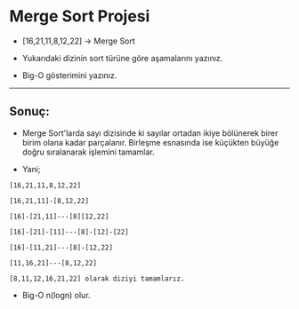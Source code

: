# Merge Sort Projesi

* [16,21,11,8,12,22] -> Merge Sort

* Yukarıdaki dizinin sort türüne göre aşamalarını yazınız.
* Big-O gösterimini yazınız.
----
## Sonuç:

* Merge Sort'larda sayı dizisinde ki sayılar ortadan ikiye bölünerek birer birim olana kadar parçalanır. Birleşme esnasında ise küçükten büyüğe doğru sıralanarak işlemini tamamlar.

* Yani;
```
[16,21,11,8,12,22]

[16,21,11]-[8,12,22]

[16]-[21,11]---[8][12,22]

[16]-[21]-[11]---[8]-[12]-[22]

[16]-[11,21]---[8]-[12,22]

[11,16,21]---[8,12,22]

[8,11,12,16,21,22] olarak diziyi tamamlarız.
```

* Big-O n(logn) olur.